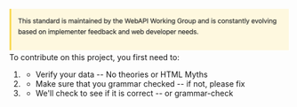 ![Note](https://github.com/ngiotsas/webapihtml/blob/main/maintained_contribute.png?raw=trueg)
To contribute on this project, you first need to:
1. - Verify your data -- No theories or HTML Myths
2.  - Make sure that you grammar checked -- if not, please fix
3.  - We'll check to see if it is correct -- or grammar-check
